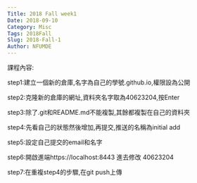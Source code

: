 ```yaml
---
Title: 2018 Fall week1
Date: 2018-09-10
Category: Misc
Tags: 2018Fall
Slug: 2018-Fall-1
Author: NFUMDE
---
```

課程內容:

step1:建立一個新的倉庫,名字為自己的學號.github.io,權限設為公開

step2:克隆新的倉庫的網址,資料夾名字取為40623204,按Enter

step3:除了.git和README.md不能複製,其餘都複製在自己的資料夾

step4:先看自己的狀態然後增加,再提交,推送的名稱為initial add

step5:設定自己提交的email和名字

step6:開啟進端https://localhost:8443 進去修改 40623204

step7:在重複step4的步驟,在git push上傳


